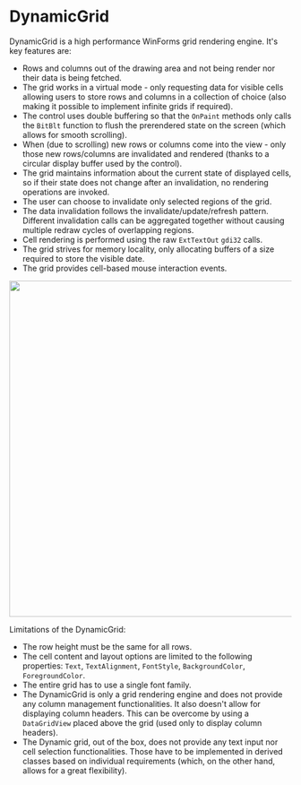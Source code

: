 # DynamicGrid

DynamicGrid is a high performance WinForms grid rendering engine. It's key features are:
- Rows and columns out of the drawing area and not being render nor their data is being fetched.
- The grid works in a virtual mode - only requesting data for visible cells allowing users to store rows and columns in a collection of choice (also making it possible to implement infinite grids if required).
- The control uses double buffering so that the `OnPaint` methods only calls the `BitBlt` function to flush the prerendered state on the screen (which allows for smooth scrolling).
- When (due to scrolling) new rows or columns come into the view - only those new rows/columns are invalidated and rendered (thanks to a circular display buffer used by the control).
- The grid maintains information about the current state of displayed cells, so if their state does not change after an invalidation, no rendering operations are invoked.
- The user can choose to invalidate only selected regions of the grid.
- The data invalidation follows the invalidate/update/refresh pattern. Different invalidation calls can be aggregated together without causing multiple redraw cycles of overlapping regions.
- Cell rendering is performed using the raw `ExtTextOut` `gdi32` calls.
- The grid strives for memory locality, only allocating buffers of a size required to store the visible date.
- The grid provides cell-based mouse interaction events.

<p align="center">
  <img src="https://github.com//TomaszRewak/DynamicGrid/blob/master/About/example.gif?raw=true" width=600/>
</p>

Limitations of the DynamicGrid:
- The row height must be the same for all rows.
- The cell content and layout options are limited to the following properties: `Text`, `TextAlignment`, `FontStyle`, `BackgroundColor`, `ForegroundColor`.
- The entire grid has to use a single font family.
- The DynamicGrid is only a grid rendering engine and does not provide any column management functionalities. It also doesn't allow for displaying column headers. This can be overcome by using a `DataGridView` placed above the grid (used only to display column headers).
- The Dynamic grid, out of the box, does not provide any text input nor cell selection functionalities. Those have to be implemented in derived classes based on individual requirements (which, on the other hand, allows for a great flexibility).
